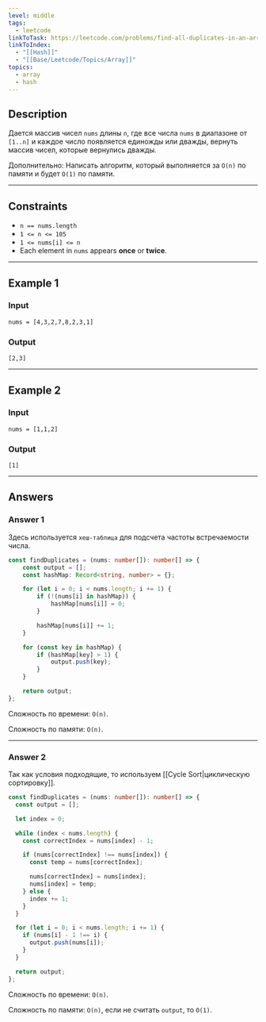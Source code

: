 ```yaml
---
level: middle
tags:
  - leetcode
linkToTask: https://leetcode.com/problems/find-all-duplicates-in-an-array/
linkToIndex:
  - "[[Hash]]"
  - "[[Base/Leetcode/Topics/Array]]"
topics:
  - array
  - hash
---
```

## Description

Дается массив чисел `nums` длины `n`, где все числа `nums` в диапазоне от `[1..n]` и каждое число появляется единожды или дважды, вернуть массив чисел, которые вернулись дважды.

Дополнительно: Написать алгоритм, который выполняется за `O(n)` по памяти и будет `O(1)` по памяти.

---
## Constraints

- `n == nums.length`
- `1 <= n <= 105`
- `1 <= nums[i] <= n`
- Each element in `nums` appears **once** or **twice**.

---
## Example 1

### Input

```
nums = [4,3,2,7,8,2,3,1]
```
### Output

```
[2,3]
```

---
## Example 2

### Input

```
nums = [1,1,2]
```
### Output

```
[1]
```

---
## Answers

### Answer 1

Здесь используется `хеш-таблица` для подсчета частоты встречаемости числа.

```typescript
const findDuplicates = (nums: number[]): number[] => {
	const output = [];
	const hashMap: Record<string, number> = {};

	for (let i = 0; i < nums.length; i += 1) {
		if (!(nums[i] in hashMap)) {
			hashMap[nums[i]] = 0;
		}

		hashMap[nums[i]] += 1;
	}

	for (const key in hashMap) {
		if (hashMap[key] > 1) {
			output.push(key);
		}
	}

	return output;
};
```

Сложность по времени: `O(n)`.

Сложность по памяти: `O(n)`.

---
### Answer 2

Так как условия подходящие, то используем [[Cycle Sort|циклическую сортировку]].

```typescript
const findDuplicates = (nums: number[]): number[] => {
  const output = [];

  let index = 0;

  while (index < nums.length) {
    const correctIndex = nums[index] - 1;

    if (nums[correctIndex] !== nums[index]) {
      const temp = nums[correctIndex];

      nums[correctIndex] = nums[index];
      nums[index] = temp;
    } else {
      index += 1;
    }
  }

  for (let i = 0; i < nums.length; i += 1) {
    if (nums[i] - 1 !== i) {
      output.push(nums[i]);
    }
  }

  return output;
};
```

Сложность по времени: `O(n)`.

Сложность по памяти: `O(n)`, если не считать `output`, то `O(1)`.